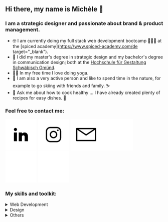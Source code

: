 ## Hi there, my name is Michèle 👋

### I am a strategic designer and passionate about brand & product management.

- 🤓 I am currently doing my full stack web development bootcamp 👩🏼‍💻 at the [spiced academy](https://www.spiced-academy.com/de target="_blank").
- 🧡 I did my master's degree in strategic design and my bachelor's degree in communication design; both at the [Hochschule für Gestaltung Schwäbisch Gmünd](https://www.hfg-gmuend.de/).
- 🧘‍♀️ In my free time I love doing yoga.
- 🌱 I am also a very active person and like to spend time in the nature, for example to go skiing with friends and family. ⛷
- 💬 Ask me about how to cook healthy … I have already created plenty of recipes for easy dishes. 🥗

### Feel free to contact me:

[![2022-01-11-github-icons_icon-linkedin-lightmodus.svg](/2022-01-11-github-icons_icon-linkedin-lightmodus.svg)](https://www.linkedin.com/in/mich%C3%A8le-rietzl-3730211b9/#gh-light-mode-only) [![2022-01-11-github-icons_icon-instagram-lightmodus.svg](/2022-01-11-github-icons_icon-instagram-lightmodus.svg)](https://www.instagram.com/mk_rietzl/#gh-light-mode-only) [![2022-01-11-github-icons_icon-email-lightmodus.svg](2022-01-11-github-icons_icon-email-lightmodus.svg)](mailto:michele@mk-rietzl.de#gh-light-mode-only)[![2022-01-11-github-icons_icon-linkedin-darkmodus.svg](/2022-01-11-github-icons_icon-linkedin-darkmodus.svg)](https://www.linkedin.com/in/mich%C3%A8le-rietzl-3730211b9/#gh-dark-mode-only) [![2022-01-11-github-icons_icon-instagram-darkmodus.svg](/2022-01-11-github-icons_icon-instagram-darkmodus.svg)](https://www.instagram.com/mk_rietzl/#gh-dark-mode-only) [![2022-01-11-github-icons_icon-email-darkmodus.svg](2022-01-11-github-icons_icon-email-darkmodus.svg)](mailto:michele@mk-rietzl.de#gh-dark-mode-only)

### My skills and toolkit:


<details>
<summary>Web Development</summary>
</details>
  
<details>
<summary>Design</summary>
</details>
  
 <details>
<summary>Others</summary> 
</details>


<!--
**mrietzl/mrietzl** is a ✨ _special_ ✨ repository because its `README.md` (this file) appears on your GitHub profile.

Here are some ideas to get you started:

- 🔭 I’m currently working on ...
- 🌱 I’m currently learning ...
- 👯 I’m looking to collaborate on ...
- 🤔 I’m looking for help with ...
- 💬 Ask me about ...
- 📫 How to reach me: ...
- 😄 Pronouns: ...
- ⚡ Fun fact: ...
-->
